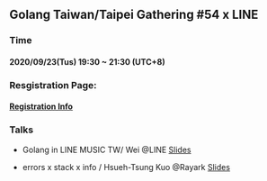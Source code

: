 ## Golang Taiwan/Taipei Gathering #54 x LINE

### Time

#### 2020/09/23(Tus) 19:30 ~ 21:30  (UTC+8)

### Resgistration Page:

#### [Registration Info](https://www.meetup.com/golang-taipei-meetup/events/272926722/)

### Talks

- Golang in LINE MUSIC TW/ Wei @LINE [Slides](https://speakerdeck.com/line_developers_tw/golang-in-line-music-tw)

- errors x stack x info / Hsueh-Tsung Kuo @Rayark [Slides](https://hackmd.io/@fieliapm/Bk48ziTj8)

